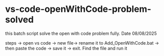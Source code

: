 # vs-code-openWithCode-problem-solved
this batch script solve the open with code problem fully. Date 08/08/2025

steps -> open vs code -> new file-> rename it to Add_OpenWithCode.bat -> then paste the code -> save it -> exit. Find the file and run it
